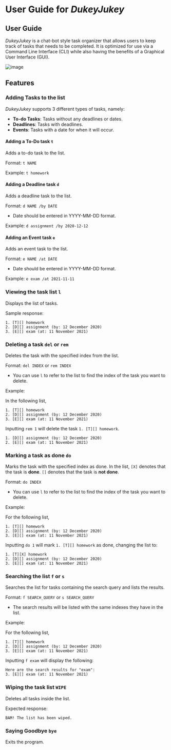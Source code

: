 # User Guide for _DukeyJukey_

## User Guide

_DukeyJukey_ is a chat-bot style task organizer that allows users to keep 
track of tasks that needs to be completed. It is optimized for use
via a Command Line Interface (CLI) while also having the benefits
of a Graphical User Interface (GUI).

![image](https://raw.githubusercontent.com/squeakysquak/ip/master/docs/Ui.png)

## Features 

### Adding Tasks to the list

_DukeyJukey_ supports 3 different types of tasks, namely:
* **To-do Tasks**: Tasks without any deadlines or dates.
* **Deadlines**: Tasks with deadlines.
* **Events**: Tasks with a date for when it will occur.

#### Adding a To-Do task `t`

Adds a to-do task to the list.

Format: `t NAME`

Example: `t homework`

#### Adding a Deadline task `d`

Adds a deadline task to the list.

Format: `d NAME /by DATE`

* Date should be entered in YYYY-MM-DD format.

Example: `d assignment /by 2020-12-12`

#### Adding an Event task `e`

Adds an event task to the list.

Format: `e NAME /at DATE`

* Date should be entered in YYYY-MM-DD format.

Example: `e exam /at 2021-11-11`

### Viewing the task list `l`

Displays the list of tasks.

Sample response:
```
1. [T][] homework
2. [D][] assignment (by: 12 December 2020)
3. [E][] exam (at: 11 November 2021)
```

### Deleting a task `del` or `rem`

Deletes the task with the specified index from the list.

Format: `del INDEX` or `rem INDEX`

* You can use `l` to refer to the list to find the index of the task you want to delete.

Example: 

In the following list,
```
1. [T][] homework
2. [D][] assignment (by: 12 December 2020)
3. [E][] exam (at: 11 November 2021)
```
Inputting `rem 1` will delete the task `1. [T][] homework`.
```
1. [D][] assignment (by: 12 December 2020)
2. [E][] exam (at: 11 November 2021)
```
### Marking a task as done `do`

Marks the task with the specified index as done. In the list, `[X]` denotes that the
task is **done**. `[]` denotes that the task is **not done**.

Format: `do INDEX`

* You can use `l` to refer to the list to find the index of the task you want to delete.

Example:

For the following list,
```
1. [T][] homework
2. [D][] assignment (by: 12 December 2020)
3. [E][] exam (at: 11 November 2021)
```
Inputting `do 1` will mark `1. [T][] homework` as done, changing the list to:
```
1. [T][X] homework
2. [D][] assignment (by: 12 December 2020)
3. [E][] exam (at: 11 November 2021)
```

### Searching the list `f` or `s`

Searches the list for tasks containing the search query and lists the results.

Format: `f SEARCH_QUERY` or `s SEARCH_QUERY`

* The search results will be listed with the same indexes they have in the list.

Example:

For the following list,
```
1. [T][] homework
2. [D][] assignment (by: 12 December 2020)
3. [E][] exam (at: 11 November 2021)
```
Inputting `f exam` will display the following:
```
Here are the search results for "exam":
3. [E][] exam (at: 11 November 2021)
```

### Wiping the task list `WIPE`

Deletes all tasks inside the list.

Expected response:
```
BAM! The list has been wiped.
```

### Saying Goodbye `bye`

Exits the program.